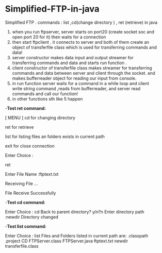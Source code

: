 # Simplified-FTP-in-java
Simplified FTP . commands : list ,cd(change directory ) , ret (retrieve) in java



1. when you run ftpserver, server starts on port20 (create socket soc and open port 20 for it) then waits for a connection
2. then start ftpclient . it connects to server and both of them create an object of transferfile class which is used for transferring commands and data!
3. server constructor makes data input and output streamer for transferring commands and data and starts run function .
4. client constructor of transferfile class makes streamer for transferring commands and data between server and client through the socket. and makes  bufferreader object for reading our input from console. 
5. in run function server waits for a command in a while loop and client write string command ,reads
from bufferreader, and server read commands and call our function!
6. in other functions sth like 5 happen
 
-**Test ret command:**

[ MENU ]
cd for changing directory

ret for retrieve

list for listing files an folders exists in current path

exit for close connection

Enter Choice :

ret

Enter File Name :ftptext.txt

Receiving File ...

File Receive Successfully
 
 
-**Test cd command:**

Enter Choice :
cd
Back to parent directory?  y/n?n
Enter directory path :newdir
Directory changed

-**Test list command:**

Enter Choice :
list
Files and Folders listed in current path are:
.classpath
.project
CD
FTPServer.class
FTPServer.java
ftptext.txt
newdir
transferfile.class
